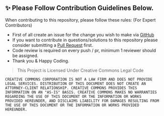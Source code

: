## ✨ Please Follow Contribution Guidelines Below.

When contributing to this repository, please follow these rules: (For Expert Contributors)
- First of all create an issue for the change you wish to make via [GitHub](https://github.com/offensive-vk/Icons/issues)
- If you want to contribute in questions/solutions to this repository please consider submitting a [Pull Request](https://github.com/offensive-vk/Icons/pulls) first.
- Code review is required on every push / pr, minimum 1 reviewer should be assigned.
- Thank you & Happy Coding.

> This Project is Licensed Under
> Creative Commons Legal Code

    CREATIVE COMMONS CORPORATION IS NOT A LAW FIRM AND DOES NOT PROVIDE
    LEGAL SERVICES. DISTRIBUTION OF THIS DOCUMENT DOES NOT CREATE AN
    ATTORNEY-CLIENT RELATIONSHIP. CREATIVE COMMONS PROVIDES THIS
    INFORMATION ON AN "AS-IS" BASIS. CREATIVE COMMONS MAKES NO WARRANTIES
    REGARDING THE USE OF THIS DOCUMENT OR THE INFORMATION OR WORKS
    PROVIDED HEREUNDER, AND DISCLAIMS LIABILITY FOR DAMAGES RESULTING FROM
    THE USE OF THIS DOCUMENT OR THE INFORMATION OR WORKS PROVIDED
    HEREUNDER.
